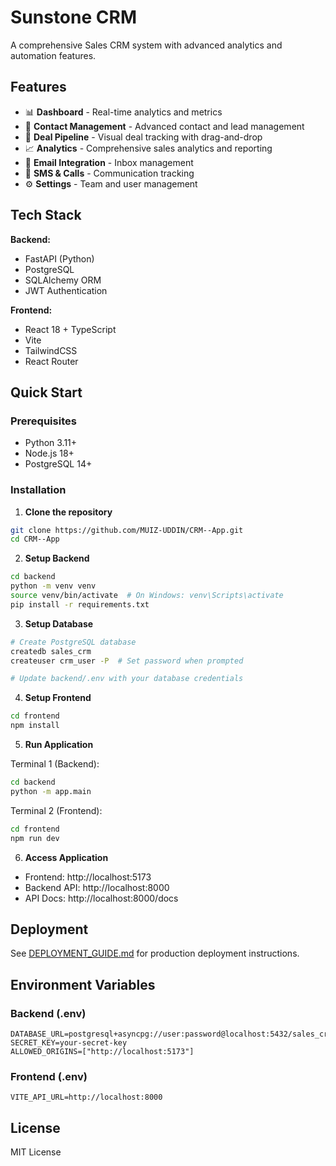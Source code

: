 # Sunstone CRM

A comprehensive Sales CRM system with advanced analytics and automation features.

## Features

- 📊 **Dashboard** - Real-time analytics and metrics
- 👥 **Contact Management** - Advanced contact and lead management
- 💼 **Deal Pipeline** - Visual deal tracking with drag-and-drop
- 📈 **Analytics** - Comprehensive sales analytics and reporting
- 📧 **Email Integration** - Inbox management
- 💬 **SMS & Calls** - Communication tracking
- ⚙️ **Settings** - Team and user management

## Tech Stack

**Backend:**
- FastAPI (Python)
- PostgreSQL
- SQLAlchemy ORM
- JWT Authentication

**Frontend:**
- React 18 + TypeScript
- Vite
- TailwindCSS
- React Router

## Quick Start

### Prerequisites
- Python 3.11+
- Node.js 18+
- PostgreSQL 14+

### Installation

1. **Clone the repository**
```bash
git clone https://github.com/MUIZ-UDDIN/CRM--App.git
cd CRM--App
```

2. **Setup Backend**
```bash
cd backend
python -m venv venv
source venv/bin/activate  # On Windows: venv\Scripts\activate
pip install -r requirements.txt
```

3. **Setup Database**
```bash
# Create PostgreSQL database
createdb sales_crm
createuser crm_user -P  # Set password when prompted

# Update backend/.env with your database credentials
```

4. **Setup Frontend**
```bash
cd frontend
npm install
```

5. **Run Application**

Terminal 1 (Backend):
```bash
cd backend
python -m app.main
```

Terminal 2 (Frontend):
```bash
cd frontend
npm run dev
```

6. **Access Application**
- Frontend: http://localhost:5173
- Backend API: http://localhost:8000
- API Docs: http://localhost:8000/docs

## Deployment

See [DEPLOYMENT_GUIDE.md](DEPLOYMENT_GUIDE.md) for production deployment instructions.

## Environment Variables

### Backend (.env)
```env
DATABASE_URL=postgresql+asyncpg://user:password@localhost:5432/sales_crm
SECRET_KEY=your-secret-key
ALLOWED_ORIGINS=["http://localhost:5173"]
```

### Frontend (.env)
```env
VITE_API_URL=http://localhost:8000
```

## License

MIT License
